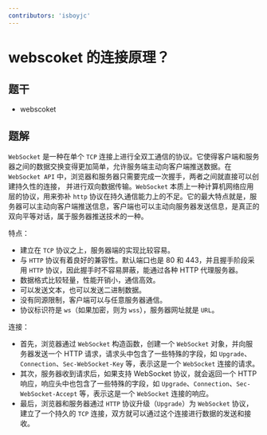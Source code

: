 ```yaml
---
contributors: 'isboyjc'
---
```



# webscoket 的连接原理？


## 题干

- webscoket



## 题解

<!-- ::: details 点我查看题解 -->

`WebSocket` 是一种在单个 `TCP` 连接上进行全双工通信的协议。它使得客户端和服务器之间的数据交换变得更加简单，允许服务端主动向客户端推送数据。在 `WebSocket API` 中，浏览器和服务器只需要完成一次握手，两者之间就直接可以创建持久性的连接， 并进行双向数据传输。`WebSocket` 本质上一种计算机网络应用层的协议，用来弥补 `http` 协议在持久通信能力上的不足。它的最大特点就是，服务器可以主动向客户端推送信息，客户端也可以主动向服务器发送信息，是真正的双向平等对话，属于服务器推送技术的一种。

特点：

- 建立在 `TCP` 协议之上，服务器端的实现比较容易。
- 与 `HTTP` 协议有着良好的兼容性。默认端口也是 80 和 443，并且握手阶段采用 `HTTP` 协议，因此握手时不容易屏蔽，能通过各种 HTTP 代理服务器。
- 数据格式比较轻量，性能开销小，通信高效。
- 可以发送文本，也可以发送二进制数据。
- 没有同源限制，客户端可以与任意服务器通信。
- 协议标识符是 `ws`（如果加密，则为 `wss`），服务器网址就是 `URL`。

连接：

- 首先，浏览器通过 `WebSocket` 构造函数，创建一个 `WebSocket` 对象，并向服务器发送一个 HTTP 请求，请求头中包含了一些特殊的字段，如 `Upgrade`、`Connection`、`Sec-WebSocket-Key` 等，表示这是一个 `WebSocket` 连接的请求。
- 其次，服务器收到请求后，如果支持 WebSocket 协议，就会返回一个 HTTP 响应，响应头中也包含了一些特殊的字段，如 `Upgrade`、`Connection`、`Sec-WebSocket-Accept` 等，表示这是一个 `WebSocket` 连接的响应。
- 最后，浏览器和服务器通过 `HTTP` 协议升级（`Upgrade`）为 `WebSocket` 协议，建立了一个持久的 `TCP` 连接，双方就可以通过这个连接进行数据的发送和接收。

<!-- ::: -->



